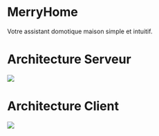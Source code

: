 # MerryHome
Votre assistant domotique maison simple et intuitif.

# Architecture Serveur
<img src="https://lh5.googleusercontent.com/ia0YdJnm1CoSazjyIpb9UT7jC8oc8PWhZXCdZK4-ZLIPRU0JfJYJk3tLTew3UUzrCPDu9JJkgooSHzgOPnUU=w1366-h656" /> 

# Architecture Client
<img src="https://lh4.googleusercontent.com/I_CYvJoxibTmYkwfnOKbblpQnhduhwEJJwWsLg2Z9Qe6uTiONfhmlUOIAo0HzxxLViFY3wOtzN4_tTVOSmFW=w1366-h656" /> 

